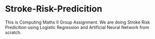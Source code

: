 # Stroke-Risk-Predicition
This is Computing Maths II Group Assignment. We are doing Stroke Risk Predicition using Logistic Regression and Artificial Neural Network from scratch.
